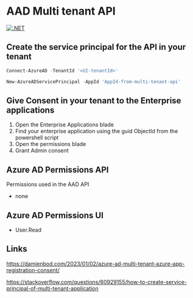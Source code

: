 # AAD Multi tenant API

[![.NET](https://github.com/damienbod/AadMutliApis/actions/workflows/dotnet.yml/badge.svg)](https://github.com/damienbod/AadMutliApis/actions/workflows/dotnet.yml)

## Create the service principal for the API in your tenant

```powershell
Connect-AzureAD -TenantId '<UI-tenantId>'                                            

New-AzureADServicePrincipal -AppId 'AppId-from-multi-tenant-api'
```

## Give Consent in your tenant to the Enterprise applications

1. Open the Enterprise Applications blade
2. Find your enterprise application using the guid ObjectId from the powershell script
3. Open the permissions blade
4. Grant Admin consent

## Azure AD Permissions API

Permissions used in the AAD API

- none

## Azure AD Permissions UI 

- User.Read

## Links

https://damienbod.com/2023/01/02/azure-ad-multi-tenant-azure-app-registration-consent/

https://stackoverflow.com/questions/60929155/how-to-create-service-principal-of-multi-tenant-application